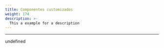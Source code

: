 ```yaml
---
title: Componentes customizados
weight: 174
description: >-
  This a example for a description
---
```


---

undefined

